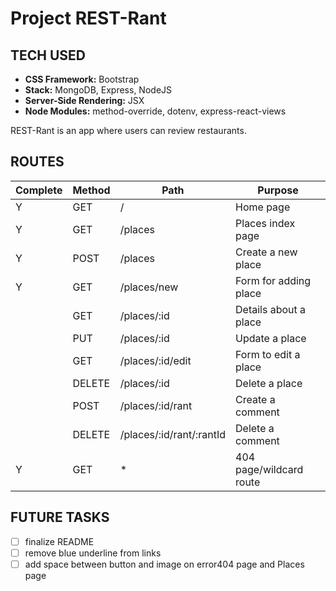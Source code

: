 # Project REST-Rant

## TECH USED
- **CSS Framework:** Bootstrap
- **Stack:** MongoDB, Express, NodeJS
- **Server-Side Rendering:** JSX
- **Node Modules:** method-override, dotenv, express-react-views

REST-Rant is an app where users can review restaurants.

## ROUTES
| Complete | Method    | Path                      |  Purpose                |
| -------- | --------- | ------------------------- | ----------------------- |
|  Y       |  GET       | /                         | Home page              |
|  Y       | GET       | /places                   | Places index page       |
|  Y       | POST      | /places                   | Create a new place      |
|  Y       | GET       | /places/new               | Form for adding place   |
|          | GET       | /places/:id               | Details about a place   |
|          | PUT       | /places/:id               | Update a place          |
|          | GET       | /places/:id/edit          | Form to edit a place    |
|          | DELETE    | /places/:id               | Delete a place          |
|          | POST      | /places/:id/rant          | Create a comment        |
|          | DELETE    | /places/:id/rant/:rantId  | Delete a comment        |
|     Y    | GET       |          *                | 404 page/wildcard route |

## FUTURE TASKS
 - [ ] finalize README
 - [ ] remove blue underline from links
 - [ ] add space between button and image on error404 page and Places page